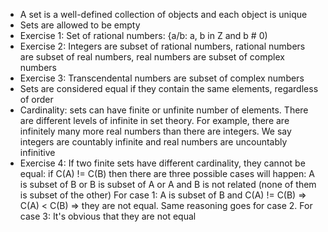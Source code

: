 - A set is a well-defined collection of objects and each object is unique
- Sets are allowed to be empty
- Exercise 1: Set of rational numbers: {a/b: a, b in Z and b # 0)
- Exercise 2: Integers are subset of rational numbers, rational numbers are subset of real numbers, real numbers are subset of complex numbers
- Exercise 3: Transcendental numbers are subset of complex numbers
- Sets are considered equal if they contain the same elements, regardless of order
- Cardinality: sets can have finite or unfinite number of elements. There are different levels of infinite in set theory.
For example, there are infinitely many more real numbers than there are integers. We say integers are countably infinite and
real numbers are uncountably infinitive
- Exercise 4: If two finite sets have different cardinality, they cannot be equal: if C(A) != C(B) then there are three possible
cases will happen: A is subset of B or B is subset of A or A and B is not related (none of them is subset of the other)
For case 1: A is subset of B and C(A) != C(B) => C(A) < C(B) => they are not equal. Same reasoning goes for case 2.
For case 3: It's obvious that they are not equal